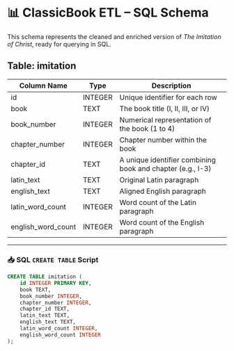 # 📊 ClassicBook ETL – SQL Schema

This schema represents the cleaned and enriched version of *The Imitation of Christ*, ready for querying in SQL.

## Table: imitation

| Column Name        | Type     | Description                                                   |
|--------------------|----------|---------------------------------------------------------------|
| id                 | INTEGER  | Unique identifier for each row                                |
| book               | TEXT     | The book title (I, II, III, or IV)                            |
| book_number        | INTEGER  | Numerical representation of the book (1 to 4)                 |
| chapter_number     | INTEGER  | Chapter number within the book                                |
| chapter_id         | TEXT     | A unique identifier combining book and chapter (e.g., I-3)    |
| latin_text         | TEXT     | Original Latin paragraph                                      |
| english_text       | TEXT     | Aligned English paragraph                                     |
| latin_word_count   | INTEGER  | Word count of the Latin paragraph                             |
| english_word_count | INTEGER  | Word count of the English paragraph                           |

---

### 📥 SQL `CREATE TABLE` Script

```sql
CREATE TABLE imitation (
    id INTEGER PRIMARY KEY,
    book TEXT,
    book_number INTEGER,
    chapter_number INTEGER,
    chapter_id TEXT,
    latin_text TEXT,
    english_text TEXT,
    latin_word_count INTEGER,
    english_word_count INTEGER
);